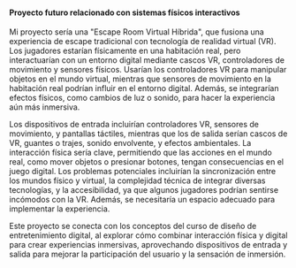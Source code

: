 #### Proyecto futuro relacionado con sistemas físicos interactivos

Mi proyecto sería una "Escape Room Virtual Híbrida", que fusiona una experiencia de escape tradicional con tecnología de realidad virtual (VR). Los jugadores estarían físicamente en una habitación real, pero interactuarían con 
un entorno digital mediante cascos VR, controladores de movimiento y sensores físicos. Usarían los controladores VR para manipular objetos en el mundo virtual, mientras que sensores de movimiento en la habitación real podrían 
influir en el entorno digital. Además, se integrarían efectos físicos, como cambios de luz o sonido, para hacer la experiencia aún más inmersiva.

Los dispositivos de entrada incluirían controladores VR, sensores de movimiento, y pantallas táctiles, mientras que los de salida serían cascos de VR, guantes o trajes, sonido envolvente, y efectos ambientales. La interacción 
física sería clave, permitiendo que las acciones en el mundo real, como mover objetos o presionar botones, tengan consecuencias en el juego digital.
Los problemas potenciales incluirían la sincronización entre los mundos físico y virtual, la complejidad técnica de integrar diversas tecnologías, y la accesibilidad, ya que algunos jugadores podrían sentirse incómodos con la 
VR. Además, se necesitaría un espacio adecuado para implementar la experiencia.

Este proyecto se conecta con los conceptos del curso de diseño de entretenimiento digital, al explorar cómo combinar interacción física y digital para crear experiencias inmersivas, aprovechando dispositivos de entrada y salida 
para mejorar la participación del usuario y la sensación de inmersión.
